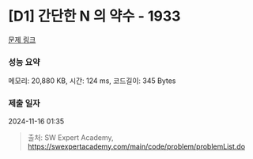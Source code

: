 # [D1] 간단한 N 의 약수 - 1933 

[문제 링크](https://swexpertacademy.com/main/code/problem/problemDetail.do?contestProbId=AV5PhcWaAKIDFAUq) 

### 성능 요약

메모리: 20,880 KB, 시간: 124 ms, 코드길이: 345 Bytes

### 제출 일자

2024-11-16 01:35



> 출처: SW Expert Academy, https://swexpertacademy.com/main/code/problem/problemList.do